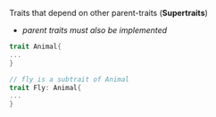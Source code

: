 Traits that depend on other parent-traits (**Supertraits**)
- *parent traits must also be implemented*


```Rust
trait Animal{
...
}

// fly is a subtrait of Animal
trait Fly: Animal{
...
}
```